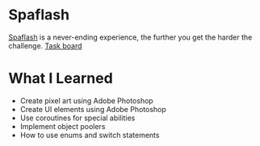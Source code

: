 # Spaflash
<a href="https://play.google.com/store/apps/details?id=com.flash.spaflash">Spaflash</a> is a never-ending experience, the further you get the harder the challenge. <a href="https://trello.com/b/cvaJMUgi/spaflash">Task board</a>
# What I Learned
  <ul>
    <li>Create pixel art using Adobe Photoshop</li>
    <li>Create UI elements using Adobe Photoshop</li>
    <li>Use coroutines for special abilities</li>
    <li>Implement object poolers</li>
    <li>How to use enums and switch statements</li>
  </ul>

